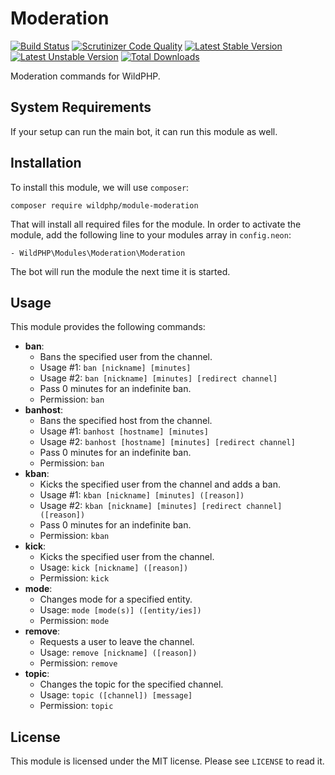 # Moderation
[![Build Status](https://scrutinizer-ci.com/g/WildPHP/module-moderation/badges/build.png?b=master)](https://scrutinizer-ci.com/g/WildPHP/module-moderation/build-status/master)
[![Scrutinizer Code Quality](https://scrutinizer-ci.com/g/WildPHP/module-moderation/badges/quality-score.png?b=master)](https://scrutinizer-ci.com/g/WildPHP/module-moderation/?branch=master)
[![Latest Stable Version](https://poser.pugx.org/wildphp/module-moderation/v/stable)](https://packagist.org/packages/wildphp/module-moderation)
[![Latest Unstable Version](https://poser.pugx.org/wildphp/module-moderation/v/unstable)](https://packagist.org/packages/wildphp/module-moderation)
[![Total Downloads](https://poser.pugx.org/wildphp/module-moderation/downloads)](https://packagist.org/packages/wildphp/module-moderation)

Moderation commands for WildPHP.

## System Requirements
If your setup can run the main bot, it can run this module as well.

## Installation
To install this module, we will use `composer`:

```composer require wildphp/module-moderation```

That will install all required files for the module. In order to activate the module, add the following line to your modules array in `config.neon`:

    - WildPHP\Modules\Moderation\Moderation

The bot will run the module the next time it is started.

## Usage
This module provides the following commands:

* **ban**:
    * Bans the specified user from the channel.
    * Usage #1: `ban [nickname] [minutes]`
    * Usage #2: `ban [nickname] [minutes] [redirect channel]`
    * Pass 0 minutes for an indefinite ban.
    * Permission: `ban`
* **banhost**:
    * Bans the specified host from the channel.
    * Usage #1: `banhost [hostname] [minutes]`
    * Usage #2: `banhost [hostname] [minutes] [redirect channel]`
    * Pass 0 minutes for an indefinite ban.
    * Permission: `ban`
* **kban**:
    * Kicks the specified user from the channel and adds a ban.
    * Usage #1: `kban [nickname] [minutes] ([reason])`
    * Usage #2: `kban [nickname] [minutes] [redirect channel] ([reason])`
    * Pass 0 minutes for an indefinite ban.
    * Permission: `kban`
* **kick**:
    * Kicks the specified user from the channel.
    * Usage: `kick [nickname] ([reason])`
    * Permission: `kick`
* **mode**:
    * Changes mode for a specified entity.
    * Usage: `mode [mode(s)] ([entity/ies])`
    * Permission: `mode`
* **remove**:
    * Requests a user to leave the channel.
    * Usage: `remove [nickname] ([reason])`
    * Permission: `remove`
* **topic**:
    * Changes the topic for the specified channel.
    * Usage: `topic ([channel]) [message]`
    * Permission: `topic`
    

## License
This module is licensed under the MIT license. Please see `LICENSE` to read it.
